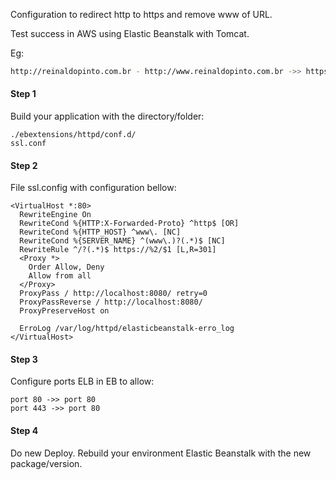 
Configuration to redirect http to https and remove www of URL.

Test success in AWS using Elastic Beanstalk with Tomcat.

Eg:
```bash
http://reinaldopinto.com.br - http://www.reinaldopinto.com.br ->> https://reinaldopinto.com.br
```

#### Step 1
Build your application with the directory/folder:
```
./ebextensions/httpd/conf.d/
ssl.conf
```

#### Step 2
File ssl.config with configuration bellow:
```
<VirtualHost *:80>
  RewriteEngine On
  RewriteCond %{HTTP:X-Forwarded-Proto} ^http$ [OR]
  RewriteCond %{HTTP_HOST} ^www\. [NC]
  RewriteCond %{SERVER_NAME} ^(www\.)?(.*)$ [NC]
  RewriteRule ^/?(.*)$ https://%2/$1 [L,R=301]
  <Proxy *>
    Order Allow, Deny
    Allow from all
  </Proxy>
  ProxyPass / http://localhost:8080/ retry=0
  ProxyPassReverse / http://localhost:8080/
  ProxyPreserveHost on
  
  ErroLog /var/log/httpd/elasticbeanstalk-erro_log
</VirtualHost>
```

#### Step 3
Configure ports ELB in EB to allow:
```
port 80 ->> port 80
port 443 ->> port 80
```

#### Step 4
Do new Deploy.
Rebuild your environment Elastic Beanstalk with the new package/version.

